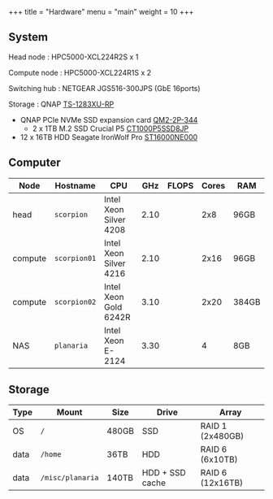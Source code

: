 +++
title = "Hardware"
menu = "main"
weight = 10
+++

## System

Head node
: HPC5000-XCL224R2S x 1

Compute node
: HPC5000-XCL224R1S x 2

Switching hub
: NETGEAR JGS516-300JPS (GbE 16ports)

Storage
: QNAP [TS-1283XU-RP](https://www.qnap.com/en-us/product/ts-1283xu-rp)
  - QNAP PCIe NVMe SSD expansion card
    [QM2-2P-344](https://www.qnap.com/en-us/product/qm2-2p-344)
    - 2 x 1TB M.2 SSD Crucial P5
      [CT1000P5SSD8JP](https://www.crucial.jp/products/ssd/crucial-p5-ssd)
  - 12 x 16TB HDD Seagate IronWolf Pro
    [ST16000NE000](https://www.cfd.co.jp/biz/product/detail/st16000ne000.html)

## Computer

| Node    | Hostname     | CPU                    | GHz  | FLOPS  | Cores | RAM   |
| ------- | ------------ | ---------------------- | ---- | ------ | ----- | ----- |
| head    | `scorpion`   | Intel Xeon Silver 4208 | 2.10 |        | 2x8   |  96GB |
| compute | `scorpion01` | Intel Xeon Silver 4216 | 2.10 |        | 2x16  |  96GB |
| compute | `scorpion02` | Intel Xeon Gold 6242R  | 3.10 |        | 2x20  | 384GB |
| NAS     | `planaria`   | Intel Xeon E-2124      | 3.30 |        | 4     |   8GB |


## Storage

| Type | Mount   | Size  | Drive | Array            |
| ---- | ------- | ----- | ----- | ---------------- |
| OS   | `/`     | 480GB | SSD   | RAID 1 (2x480GB) |
| data | `/home` | 36TB  | HDD   | RAID 6 (6x10TB)  |
| data | `/misc/planaria` | 140TB  | HDD + SSD cache | RAID 6 (12x16TB)  |
